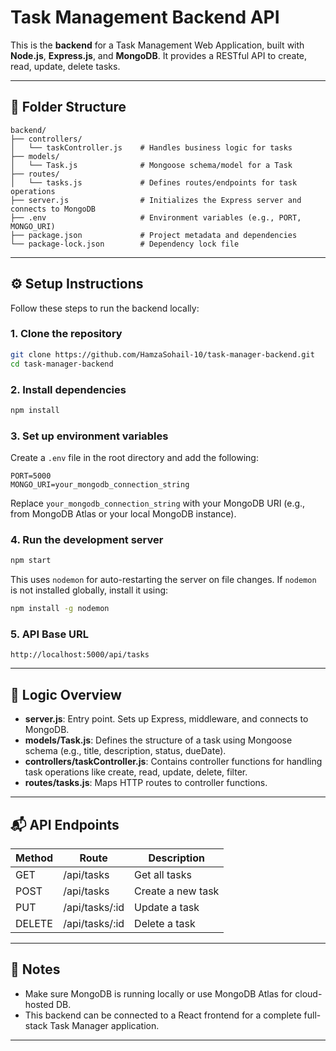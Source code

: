 # **Task Management Backend API**

This is the **backend** for a Task Management Web Application, built with **Node.js**, **Express.js**, and **MongoDB**. It provides a RESTful API to create, read, update, delete tasks.

---

## **📁 Folder Structure**

```
backend/
├── controllers/
│   └── taskController.js    # Handles business logic for tasks
├── models/
│   └── Task.js              # Mongoose schema/model for a Task
├── routes/
│   └── tasks.js             # Defines routes/endpoints for task operations
├── server.js                # Initializes the Express server and connects to MongoDB
├── .env                     # Environment variables (e.g., PORT, MONGO_URI)
├── package.json             # Project metadata and dependencies
└── package-lock.json        # Dependency lock file
```

---

## **⚙️ Setup Instructions**

Follow these steps to run the backend locally:

### **1. Clone the repository**

```bash
git clone https://github.com/HamzaSohail-10/task-manager-backend.git
cd task-manager-backend
```

### **2. Install dependencies**

```bash
npm install
```

### **3. Set up environment variables**

Create a `.env` file in the root directory and add the following:

```env
PORT=5000
MONGO_URI=your_mongodb_connection_string
```

Replace `your_mongodb_connection_string` with your MongoDB URI (e.g., from MongoDB Atlas or your local MongoDB instance).

### **4. Run the development server**

```bash
npm start
```

This uses `nodemon` for auto-restarting the server on file changes. If `nodemon` is not installed globally, install it using:

```bash
npm install -g nodemon
```

### **5. API Base URL**

```
http://localhost:5000/api/tasks
```

---

## **🧠 Logic Overview**

- **server.js**: Entry point. Sets up Express, middleware, and connects to MongoDB.
- **models/Task.js**: Defines the structure of a task using Mongoose schema (e.g., title, description, status, dueDate).
- **controllers/taskController.js**: Contains controller functions for handling task operations like create, read, update, delete, filter.
- **routes/tasks.js**: Maps HTTP routes to controller functions.

---

## **📬 API Endpoints**

| Method | Route                | Description             |
|--------|----------------------|-------------------------|
| GET    | /api/tasks           | Get all tasks           |
| POST   | /api/tasks           | Create a new task       |
| PUT    | /api/tasks/:id       | Update a task           |
| DELETE | /api/tasks/:id       | Delete a task           |

---

## **📌 Notes**

- Make sure MongoDB is running locally or use MongoDB Atlas for cloud-hosted DB.
- This backend can be connected to a React frontend for a complete full-stack Task Manager application.

---
